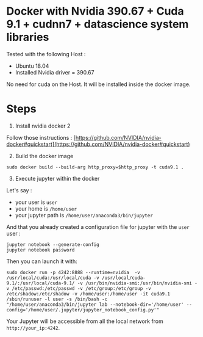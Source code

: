 # Docker with Nvidia 390.67 + Cuda 9.1 + cudnn7 + datascience system libraries


Tested with the following Host :
* Ubuntu 18.04
* Installed Nvidia driver = 390.67

No need for cuda on the Host. It will be installed inside the docker image.


# Steps

1. Install nvidia docker 2

Follow those instructions : [https://github.com/NVIDIA/nvidia-docker#quickstart](https://github.com/NVIDIA/nvidia-docker#quickstart)


2. Build the docker image

```
sudo docker build --build-arg http_proxy=$http_proxy -t cuda9.1 .
```


3. Execute jupyter within the docker

Let's say :

* your user is `user`
* your home is `/home/user`
* your jupyter path is `/home/user/anaconda3/bin/jupyter`

And that you already created a configuration file for jupyter with the `user` user :

```
jupyter notebook --generate-config
jupyter notebook password
```

Then you can launch it with:

```
sudo docker run -p 4242:8888 --runtime=nvidia  -v /usr/local/cuda:/usr/local/cuda -v /usr/local/cuda-9.1/:/usr/local/cuda-9.1/ -v /usr/bin/nvidia-smi:/usr/bin/nvidia-smi -v /etc/passwd:/etc/passwd -v /etc/group:/etc/group -v /etc/shadow:/etc/shadow -v /home/user:/home/user -it cuda9.1 /sbin/runuser -l user -s /bin/bash -c "/home/user/anaconda3/bin/jupyter lab --notebook-dir='/home/user' --config='/home/user/.jupyter/jupyter_notebook_config.py'"
```

Your Jupyter will be accessible from all the local network from `http://your_ip:4242`.


